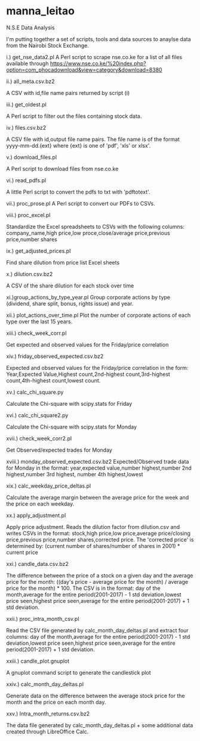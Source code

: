 # manna_leitao
N.S.E Data Analysis

I'm putting together a set of scripts, tools and data sources to anaylse data from the Nairobi Stock Exchange.

i.) get_nse_data2.pl
A Perl script to scrape nse.co.ke for a list of all files available through https://www.nse.co.ke/%20index.php?option=com_phocadownload&view=category&download=8380

ii.) all_meta.csv.bz2

A CSV with id,file name pairs returned by script (i)

iii.) get_oldest.pl

A Perl script to filter out the files containing stock data.

iv.) files.csv.bz2

A CSV file with id,output file name pairs. The file name is of the format yyyy-mm-dd.{ext} where {ext} is one of 'pdf', 'xls' or 
xlsx'.

v.) download_files.pl

A Perl script to download files from nse.co.ke

vi.) read_pdfs.pl

A little Perl script to convert the pdfs to txt with 'pdftotext'.

vii.) proc_prose.pl
A Perl script to convert our PDFs to CSVs.

viii.) proc_excel.pl

Standardize the Excel spreadsheets to CSVs with the following columns: company_name,high price,low proce,close/average price,previous price,number shares

ix.) get_adjusted_prices.pl

Find share dilution from price list Excel sheets

x.) dilution.csv.bz2

A CSV of the share dilution for each stock over time

xi.)group_actions_by_type_year.pl
Group corporate actions by type (dividend, share split, bonus, rights issue) and year.

xii.) plot_actions_over_time.pl
Plot the number of corporate actions of each type over the last 15 years.

xiii.) check_week_corr.pl

Get expected and observed values for the Friday/price correlation

xiv.) friday_observed_expected.csv.bz2

Expected and observed values for the Friday/price correlation in the form: Year,Expected Value,Highest count,2nd-highest count,3rd-highest count,4th-highest count,lowest count.

xv.) calc_chi_square.py

Calculate the Chi-square with scipy.stats for Friday

xvi.) calc_chi_square2.py

Calculate the Chi-square with scipy.stats for Monday

xvii.) check_week_corr2.pl

Get Observed/expected trades for Monday

xviii.) monday_observed_expected.csv.bz2
Expected/Observed trade data for Monday in the format: year,expected value,number highest,number 2nd highest,number 3rd highest, number 4th highest,lowest

xix.) calc_weekday_price_deltas.pl

Calculate the average margin between the average price for the week and the price on each weekday.

xx.) apply_adjustment.pl

Apply price adjustment. Reads the dilution factor from dilution.csv and writes CSVs in the format: stock,high price,low price,average price/closing price,previous price,number shares,corrected price.
The 'corrected price' is determined by: (current number of shares/number of shares in 2001) * current price

xxi.) candle_data.csv.bz2

The difference between the price of a stock on a given day and the average price for the month: ((day's price - average price for the month) / average price for the month) * 100.
The CSV is in the format: day of the month,average for the entire period(2001-2017) -  1 std deviation,lowest price seen,highest price seen,average for the entire period(2001-2017) + 1 std deviation.

xxii.) proc_intra_month_csv.pl

Read the CSV file generated by calc_month_day_deltas.pl and extract four columns: day of the month,average for the entire period(2001-2017) -  1 std deviation,lowest price seen,highest price seen,average for the entire period(2001-2017) + 1 std deviation.

xxiii.) candle_plot.gnuplot

A gnuplot command script to generate the candlestick plot

xxiv.) calc_month_day_deltas.pl

Generate data on the difference between the average stock price for the month and the price on each month day.

xxv.) Intra_month_returns.csv.bz2

The data file generated by calc_month_day_deltas.pl + some additional data created through LibreOffice Calc.


